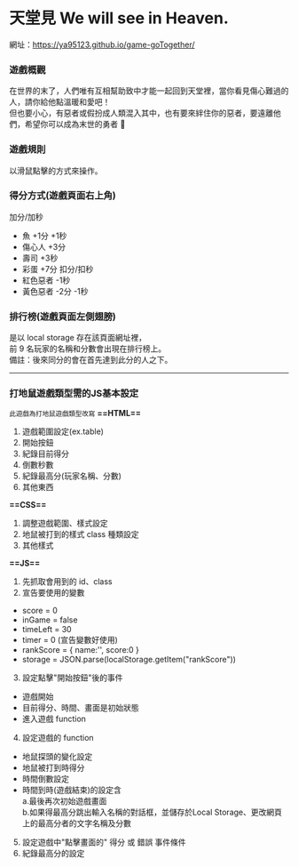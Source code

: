# 天堂見 We will see in Heaven.
網址：https://ya95123.github.io/game-goTogether/

### 遊戲概觀
在世界的末了，人們唯有互相幫助致中才能一起回到天堂裡，當你看見傷心難過的人，請你給他點溫暖和愛吧！  
但也要小心，有惡者或假扮成人類混入其中，也有要來絆住你的惡者，要遠離他們，希望你可以成為末世的勇者 🏹

### 遊戲規則
以滑鼠點擊的方式來操作。

### 得分方式(遊戲頁面右上角)
加分/加秒
- 魚 +1分 +1秒
- 傷心人 +3分
- 壽司 +3秒
- 彩蛋 +7分
扣分/扣秒
- 紅色惡者 -1秒
- 黃色惡者 -2分 -1秒
   
### 排行榜(遊戲頁面左側翅膀)
是以 local storage 存在該頁面網址裡，  
前 9 名玩家的名稱和分數會出現在排行榜上。  
備註：後來同分的會在首先達到此分的人之下。

 --------------------------------------------

### 打地鼠遊戲類型需的JS基本設定
`此遊戲為打地鼠遊戲類型改寫`
**==HTML==**
 1. 遊戲範圍設定(ex.table)
 2. 開始按鈕
 3. 紀錄目前得分
 4. 倒數秒數
 5. 紀錄最高分(玩家名稱、分數)
 6. 其他東西

**==CSS==**
 1. 調整遊戲範圍、樣式設定
 2. 地鼠被打到的樣式 class 種類設定
 3. 其他樣式

**==JS==**
 1. 先抓取會用到的 id、class
 2. 宣告要使用的變數
   - score = 0
   - inGame = false
   - timeLeft = 30
   - timer = 0 (宣告變數好使用)
   - rankScore = { name:'', score:0 }
   - storage = JSON.parse(localStorage.getItem("rankScore"))
 3. 設定點擊"開始按鈕"後的事件
   - 遊戲開始
   - 目前得分、時間、畫面是初始狀態
   - 進入遊戲 function

 4. 設定遊戲的 function
   - 地鼠探頭的變化設定
   - 地鼠被打到時得分
   - 時間倒數設定
   - 時間到時(遊戲結束)的設定含  
   a.最後再次初始遊戲畫面  
   b.如果得最高分跳出輸入名稱的對話框，並儲存於Local Storage、更改網頁上的最高分者的文字名稱及分數

 5. 設定遊戲中"點擊畫面的" 得分 或 錯誤 事件條件
 6. 紀錄最高分的設定
